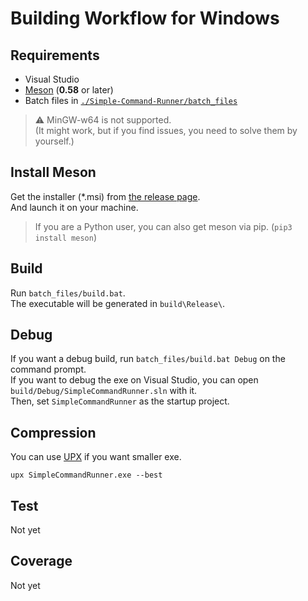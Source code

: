 # Building Workflow for Windows

## Requirements

-   Visual Studio
-   [Meson](https://github.com/mesonbuild/meson/releases) (**0.58** or later)
-   Batch files in [`./Simple-Command-Runner/batch_files`](../batch_files)

> :warning: MinGW-w64 is not supported.  
> (It might work, but if you find issues, you need to solve them by yourself.)  

## Install Meson

Get the installer (*.msi) from [the release page](https://github.com/mesonbuild/meson/releases).  
And launch it on your machine.  

> If you are a Python user, you can also get meson via pip. (`pip3 install meson`)

## Build

Run `batch_files/build.bat`.  
The executable will be generated in `build\Release\`.  

## Debug

If you want a debug build, run `batch_files/build.bat Debug` on the command prompt.  
If you want to debug the exe on Visual Studio, you can open `build/Debug/SimpleCommandRunner.sln` with it.  
Then, set `SimpleCommandRunner` as the startup project.  

## Compression

You can use [UPX](https://github.com/upx/upx/releases/latest) if you want smaller exe.  
  
`upx SimpleCommandRunner.exe --best`  

## Test

Not yet

## Coverage

Not yet
